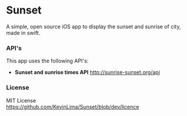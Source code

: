 # Sunset
A simple, open source iOS app to display the sunset and sunrise of city, made in swift.
### API's
This app uses the following API's:<br>
- **Sunset and sunrise times API** http://sunrise-sunset.org/api

### License
MIT License<br>
https://github.com/KevinLima/Sunset/blob/dev/licence
